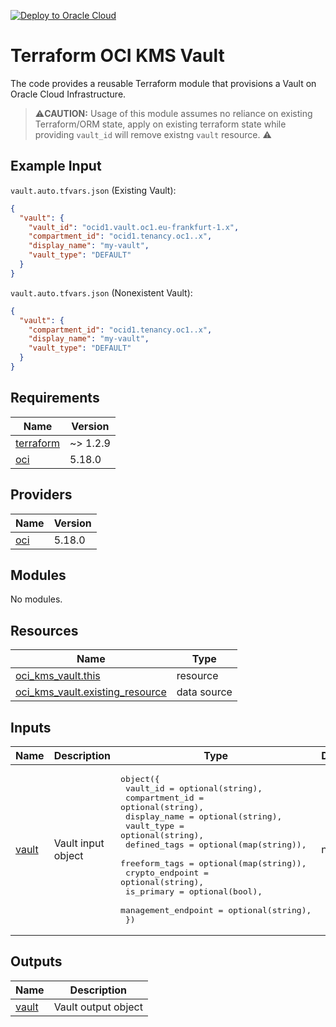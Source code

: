 [![Deploy to Oracle Cloud](https://oci-resourcemanager-plugin.plugins.oci.oraclecloud.com/latest/deploy-to-oracle-cloud.svg)](https://cloud.oracle.com/resourcemanager/stacks/create?zipUrl=https://github.com/avaloqcloud/terraform-oci-kms-vault/archive/refs/heads/main.zip)
# Terraform OCI KMS Vault
The code provides a reusable Terraform module that provisions a Vault on Oracle Cloud Infrastructure.


>⚠️**CAUTION:** Usage of this module assumes no reliance on existing Terraform/ORM state, apply on existing terraform state while providing `vault_id` will remove existng `vault` resource. ⚠️


## Example Input
`vault.auto.tfvars.json` (Existing Vault):
```json
{
  "vault": {
    "vault_id": "ocid1.vault.oc1.eu-frankfurt-1.x",
    "compartment_id": "ocid1.tenancy.oc1..x",
    "display_name": "my-vault",
    "vault_type": "DEFAULT"
  }
}
```

`vault.auto.tfvars.json` (Nonexistent Vault):
```json
{
  "vault": {
    "compartment_id": "ocid1.tenancy.oc1..x",
    "display_name": "my-vault",
    "vault_type": "DEFAULT"
  }
}
```

<!-- BEGIN_TF_DOCS -->
## Requirements

| Name | Version |
|------|---------|
| <a name="requirement_terraform"></a> [terraform](#requirement\_terraform) | ~> 1.2.9 |
| <a name="requirement_oci"></a> [oci](#requirement\_oci) | 5.18.0 |

## Providers

| Name | Version |
|------|---------|
| <a name="provider_oci"></a> [oci](#provider\_oci) | 5.18.0 |

## Modules

No modules.

## Resources

| Name | Type |
|------|------|
| [oci_kms_vault.this](https://registry.terraform.io/providers/oracle/oci/5.18.0/docs/resources/kms_vault) | resource |
| [oci_kms_vault.existing_resource](https://registry.terraform.io/providers/oracle/oci/5.18.0/docs/data-sources/kms_vault) | data source |

## Inputs

| Name | Description | Type | Default | Required |
|------|-------------|------|---------|:--------:|
| <a name="input_vault"></a> [vault](#input\_vault) | Vault input object | <pre>object({<br>    vault_id            = optional(string),<br>    compartment_id      = optional(string),<br>    display_name        = optional(string),<br>    vault_type          = optional(string),<br>    defined_tags        = optional(map(string)),<br>    freeform_tags       = optional(map(string)),<br>    crypto_endpoint     = optional(string),<br>    is_primary          = optional(bool),<br>    management_endpoint = optional(string),<br>  })</pre> | n/a | yes |

## Outputs

| Name | Description |
|------|-------------|
| <a name="output_vault"></a> [vault](#output\_vault) | Vault output object |
<!-- END_TF_DOCS -->
